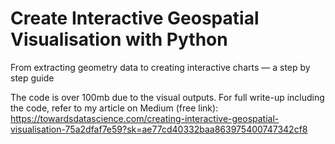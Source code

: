 # Create Interactive Geospatial Visualisation with Python
From extracting geometry data to creating interactive charts — a step by step guide

The code is over 100mb due to the visual outputs. For full write-up including the code, refer to my article on Medium (free link):
https://towardsdatascience.com/creating-interactive-geospatial-visualisation-75a2dfaf7e59?sk=ae77cd40332baa863975400747342cf8
